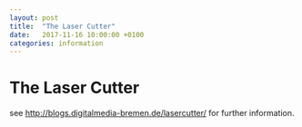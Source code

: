 ```yaml
---
layout: post
title:  "The Laser Cutter"
date:   2017-11-16 10:00:00 +0100
categories: information
---
```


# The Laser Cutter

see http://blogs.digitalmedia-bremen.de/lasercutter/ for further information.
